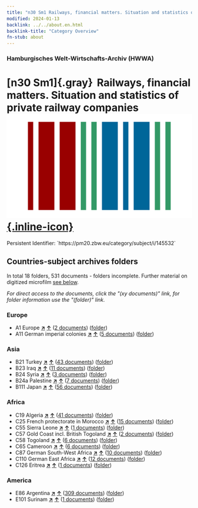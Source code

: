 ```yaml
---
title: "n30 Sm1 Railways, financial matters. Situation and statistics of private railway companies"
modified: 2024-01-13
backlink: ../../about.en.html
backlink-title: "Category Overview"
fn-stub: about
---
```


### Hamburgisches Welt-Wirtschafts-Archiv (HWWA)

# [n30 Sm1]{.gray}&#8201; Railways, financial matters. Situation and statistics of private railway companies &#160; [![Wikidata](/images/Wikidata-logo.svg "Wikidata"){.inline-icon}](http://www.wikidata.org/entity/Q104711112)

<div class="hint">Persistent Identifier: `https://pm20.zbw.eu/category/subject/i/145532`</div>







## Countries-subject archives folders







In total 18 folders, 531 documents - folders incomplete. Further material on digitized microfilm [see below](#filmsections).

_For direct access to the documents, click the "(xy documents)" link, for folder information use the "(folder)" link._



### Europe

- A1 Europe [**&nearr;**](../../../geo/i/140892/about.en.html "Europe (all folders)") [**&uarr;**](../../../geo/about.en.html#A1 "Country category system") (<a href="https://pm20.zbw.eu/iiifview/folder/sh/140892,145532" title="about: Europe : Railways, financial matters. Situation and statistics of private railway companies" target="_blank">2 documents</a>) ([folder](../../../../folder/sh/1408xx/140892/1455xx/145532/about.en.html))
- A11 German imperial colonies [**&nearr;**](../../../geo/i/140960/about.en.html "German imperial colonies (all folders)") [**&uarr;**](../../../geo/about.en.html#A11 "Country category system") (<a href="https://pm20.zbw.eu/iiifview/folder/sh/140960,145532" title="about: German imperial colonies : Railways, financial matters. Situation and statistics of private railway companies" target="_blank">5 documents</a>) ([folder](../../../../folder/sh/1409xx/140960/1455xx/145532/about.en.html))

### Asia

- B21 Turkey [**&nearr;**](../../../geo/i/141111/about.en.html "Turkey (all folders)") [**&uarr;**](../../../geo/about.en.html#B21 "Country category system") (<a href="https://pm20.zbw.eu/iiifview/folder/sh/141111,145532" title="about: Turkey : Railways, financial matters. Situation and statistics of private railway companies" target="_blank">43 documents</a>) ([folder](../../../../folder/sh/1411xx/141111/1455xx/145532/about.en.html))
- B23 Iraq [**&nearr;**](../../../geo/i/141113/about.en.html "Iraq (all folders)") [**&uarr;**](../../../geo/about.en.html#B23 "Country category system") (<a href="https://pm20.zbw.eu/iiifview/folder/sh/141113,145532" title="about: Iraq : Railways, financial matters. Situation and statistics of private railway companies" target="_blank">11 documents</a>) ([folder](../../../../folder/sh/1411xx/141113/1455xx/145532/about.en.html))
- B24 Syria [**&nearr;**](../../../geo/i/141114/about.en.html "Syria (all folders)") [**&uarr;**](../../../geo/about.en.html#B24 "Country category system") (<a href="https://pm20.zbw.eu/iiifview/folder/sh/141114,145532" title="about: Syria : Railways, financial matters. Situation and statistics of private railway companies" target="_blank">3 documents</a>) ([folder](../../../../folder/sh/1411xx/141114/1455xx/145532/about.en.html))
- B24a Palestine [**&nearr;**](../../../geo/i/141115/about.en.html "Palestine (all folders)") [**&uarr;**](../../../geo/about.en.html#B24a "Country category system") (<a href="https://pm20.zbw.eu/iiifview/folder/sh/141115,145532" title="about: Palestine : Railways, financial matters. Situation and statistics of private railway companies" target="_blank">7 documents</a>) ([folder](../../../../folder/sh/1411xx/141115/1455xx/145532/about.en.html))
- B111 Japan [**&nearr;**](../../../geo/i/141272/about.en.html "Japan (all folders)") [**&uarr;**](../../../geo/about.en.html#B111 "Country category system") (<a href="https://pm20.zbw.eu/iiifview/folder/sh/141272,145532" title="about: Japan : Railways, financial matters. Situation and statistics of private railway companies" target="_blank">56 documents</a>) ([folder](../../../../folder/sh/1412xx/141272/1455xx/145532/about.en.html))

### Africa

- C19 Algeria [**&nearr;**](../../../geo/i/141354/about.en.html "Algeria (all folders)") [**&uarr;**](../../../geo/about.en.html#C19 "Country category system") (<a href="https://pm20.zbw.eu/iiifview/folder/sh/141354,145532" title="about: Algeria : Railways, financial matters. Situation and statistics of private railway companies" target="_blank">41 documents</a>) ([folder](../../../../folder/sh/1413xx/141354/1455xx/145532/about.en.html))
- C25 French protectorate in Morocco [**&nearr;**](../../../geo/i/141358/about.en.html "French protectorate in Morocco (all folders)") [**&uarr;**](../../../geo/about.en.html#C25 "Country category system") (<a href="https://pm20.zbw.eu/iiifview/folder/sh/141358,145532" title="about: French protectorate in Morocco : Railways, financial matters. Situation and statistics of private railway companies" target="_blank">15 documents</a>) ([folder](../../../../folder/sh/1413xx/141358/1455xx/145532/about.en.html))
- C55 Sierra Leone [**&nearr;**](../../../geo/i/141404/about.en.html "Sierra Leone (all folders)") [**&uarr;**](../../../geo/about.en.html#C55 "Country category system") (<a href="https://pm20.zbw.eu/iiifview/folder/sh/141404,145532" title="about: Sierra Leone : Railways, financial matters. Situation and statistics of private railway companies" target="_blank">1 documents</a>) ([folder](../../../../folder/sh/1414xx/141404/1455xx/145532/about.en.html))
- C57 Gold Coast incl. British Togoland [**&nearr;**](../../../geo/i/141406/about.en.html "Gold Coast incl. British Togoland (all folders)") [**&uarr;**](../../../geo/about.en.html#C57 "Country category system") (<a href="https://pm20.zbw.eu/iiifview/folder/sh/141406,145532" title="about: Gold Coast incl. British Togoland : Railways, financial matters. Situation and statistics of private railway companies" target="_blank">2 documents</a>) ([folder](../../../../folder/sh/1414xx/141406/1455xx/145532/about.en.html))
- C58 Togoland [**&nearr;**](../../../geo/i/141408/about.en.html "Togoland (all folders)") [**&uarr;**](../../../geo/about.en.html#C58 "Country category system") (<a href="https://pm20.zbw.eu/iiifview/folder/sh/141408,145532" title="about: Togoland : Railways, financial matters. Situation and statistics of private railway companies" target="_blank">6 documents</a>) ([folder](../../../../folder/sh/1414xx/141408/1455xx/145532/about.en.html))
- C65 Cameroon [**&nearr;**](../../../geo/i/141410/about.en.html "Cameroon (all folders)") [**&uarr;**](../../../geo/about.en.html#C65 "Country category system") (<a href="https://pm20.zbw.eu/iiifview/folder/sh/141410,145532" title="about: Cameroon : Railways, financial matters. Situation and statistics of private railway companies" target="_blank">6 documents</a>) ([folder](../../../../folder/sh/1414xx/141410/1455xx/145532/about.en.html))
- C87 German South-West Africa [**&nearr;**](../../../geo/i/141450/about.en.html "German South-West Africa (all folders)") [**&uarr;**](../../../geo/about.en.html#C87 "Country category system") (<a href="https://pm20.zbw.eu/iiifview/folder/sh/141450,145532" title="about: German South-West Africa : Railways, financial matters. Situation and statistics of private railway companies" target="_blank">10 documents</a>) ([folder](../../../../folder/sh/1414xx/141450/1455xx/145532/about.en.html))
- C110 German East Africa [**&nearr;**](../../../geo/i/141471/about.en.html "German East Africa (all folders)") [**&uarr;**](../../../geo/about.en.html#C110 "Country category system") (<a href="https://pm20.zbw.eu/iiifview/folder/sh/141471,145532" title="about: German East Africa : Railways, financial matters. Situation and statistics of private railway companies" target="_blank">12 documents</a>) ([folder](../../../../folder/sh/1414xx/141471/1455xx/145532/about.en.html))
- C126 Eritrea [**&nearr;**](../../../geo/i/141483/about.en.html "Eritrea (all folders)") [**&uarr;**](../../../geo/about.en.html#C126 "Country category system") (<a href="https://pm20.zbw.eu/iiifview/folder/sh/141483,145532" title="about: Eritrea : Railways, financial matters. Situation and statistics of private railway companies" target="_blank">1 documents</a>) ([folder](../../../../folder/sh/1414xx/141483/1455xx/145532/about.en.html))

### America

- E86 Argentina [**&nearr;**](../../../geo/i/141692/about.en.html "Argentina (all folders)") [**&uarr;**](../../../geo/about.en.html#E86 "Country category system") (<a href="https://pm20.zbw.eu/iiifview/folder/sh/141692,145532" title="about: Argentina : Railways, financial matters. Situation and statistics of private railway companies" target="_blank">309 documents</a>) ([folder](../../../../folder/sh/1416xx/141692/1455xx/145532/about.en.html))
- E101 Surinam [**&nearr;**](../../../geo/i/141699/about.en.html "Surinam (all folders)") [**&uarr;**](../../../geo/about.en.html#E101 "Country category system") (<a href="https://pm20.zbw.eu/iiifview/folder/sh/141699,145532" title="about: Surinam : Railways, financial matters. Situation and statistics of private railway companies" target="_blank">1 documents</a>) ([folder](../../../../folder/sh/1416xx/141699/1455xx/145532/about.en.html))



<a id="filmsections" />













